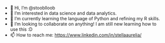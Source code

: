 - 👋 Hi, I’m @stooblloob
- 👀 I’m interested in data science and data analytics.
- 🌱 I’m currently learning the language of Python and refining my R skills.
- 💞️ I’m looking to collaborate on anything! I am still new learning how to use this :D
- 📫 How to reach me: https://www.linkedin.com/in/stellaaurelia/

<!---
stooblloob/stooblloob is a ✨ special ✨ repository because its `README.md` (this file) appears on your GitHub profile.
You can click the Preview link to take a look at your changes.
--->

